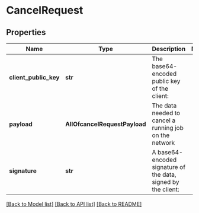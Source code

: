 # CancelRequest

## Properties
Name | Type | Description | Notes
------------ | ------------- | ------------- | -------------
**client_public_key** | **str** | The base64-encoded public key of the client: | 
**payload** | **AllOfcancelRequestPayload** | The data needed to cancel a running job on the network | 
**signature** | **str** | A base64-encoded signature of the data, signed by the client: | 

[[Back to Model list]](../README.md#documentation-for-models) [[Back to API list]](../README.md#documentation-for-api-endpoints) [[Back to README]](../README.md)

